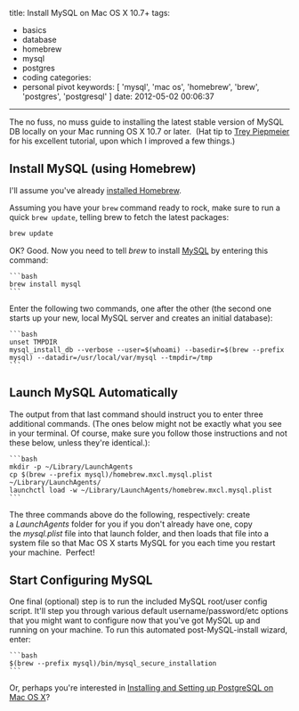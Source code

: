 title: Install MySQL on Mac OS X 10.7+
tags:
  - basics
  - database
  - homebrew
  - mysql
  - postgres
  - coding
categories:
  - personal pivot
keywords: [ 'mysql', 'mac os', 'homebrew', 'brew', 'postgres', 'postgresql' ]
date: 2012-05-02 00:06:37
---

The no fuss, no muss guide to installing the latest stable version of MySQL DB locally on your Mac running OS X 10.7 or later.  (Hat tip to [Trey Piepmeier](http://solutions.trey.cc/2010/02/28/installing-mysql-on-snow-leopard-using-homebrew/ "Trey Piepmeier") for his excellent tutorial, upon which I improved a few things.)

## Install MySQL (using Homebrew)

I'll assume you've already [installed Homebrew](/install-homebrew-on-mac-os-x-10-7 "Install Homebrew on Mac OS X 10.7+").

Assuming you have your `brew` command ready to rock, make sure to run a quick `brew update`, telling brew to fetch the latest packages:
```bash Update brew to ensure you have the latest library of packages (install scripts):
brew update
```

OK? Good. Now you need to tell _brew_ to install [MySQL](http://www.mysql.com/ "MySQL") by entering this command:

    ```bash
    brew install mysql
    ```

Enter the following two commands, one after the other (the second one starts up your new, local MySQL server and creates an initial database):

    ```bash
    unset TMPDIR
    mysql_install_db --verbose --user=$(whoami) --basedir=$(brew --prefix mysql) --datadir=/usr/local/var/mysql --tmpdir=/tmp
    ```

## Launch MySQL Automatically

The output from that last command should instruct you to enter three additional commands. (The ones below might not be exactly what you see in your terminal. Of course, make sure you follow those instructions and not these below, unless they're identical.):

    ```bash
    mkdir -p ~/Library/LaunchAgents
    cp $(brew --prefix mysql)/homebrew.mxcl.mysql.plist ~/Library/LaunchAgents/
    launchctl load -w ~/Library/LaunchAgents/homebrew.mxcl.mysql.plist
    ```

The three commands above do the following, respectively: create a _LaunchAgents_ folder for you if you don't already have one, copy the _mysql.plist_ file into that launch folder, and then loads that file into a system file so that Mac OS X starts MySQL for you each time you restart your machine.  Perfect!

## Start Configuring MySQL

One final (optional) step is to run the included MySQL root/user config script. It'll step you through various default username/password/etc options that you might want to configure now that you've got MySQL up and running on your machine. To run this automated post-MySQL-install wizard, enter:

    ```bash
    $(brew --prefix mysql)/bin/mysql_secure_installation
    ```

Or, perhaps you're interested in [Installing and Setting up PostgreSQL on Mac OS X](/how-to-install-postgresql-os-x-mac-rails-3-heroku "Installing and Setting up PostgreSQL on Mac OS X")?